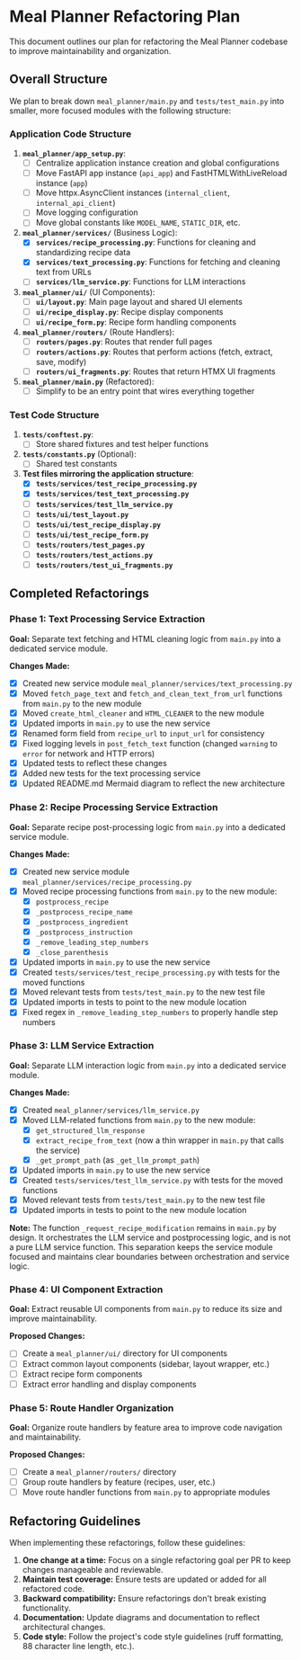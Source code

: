 # Meal Planner Refactoring Plan

This document outlines our plan for refactoring the Meal Planner codebase to improve maintainability and organization.

## Overall Structure

We plan to break down `meal_planner/main.py` and `tests/test_main.py` into smaller, more focused modules with the following structure:

### Application Code Structure

1. **`meal_planner/app_setup.py`**:
   - [ ] Centralize application instance creation and global configurations
   - [ ] Move FastAPI app instance (`api_app`) and FastHTMLWithLiveReload instance (`app`)
   - [ ] Move httpx.AsyncClient instances (`internal_client`, `internal_api_client`)
   - [ ] Move logging configuration
   - [ ] Move global constants like `MODEL_NAME`, `STATIC_DIR`, etc.

2. **`meal_planner/services/`** (Business Logic):
   - [x] **`services/recipe_processing.py`**: Functions for cleaning and standardizing recipe data
   - [x] **`services/text_processing.py`**: Functions for fetching and cleaning text from URLs
   - [ ] **`services/llm_service.py`**: Functions for LLM interactions

3. **`meal_planner/ui/`** (UI Components):
   - [ ] **`ui/layout.py`**: Main page layout and shared UI elements
   - [ ] **`ui/recipe_display.py`**: Recipe display components
   - [ ] **`ui/recipe_form.py`**: Recipe form handling components

4. **`meal_planner/routers/`** (Route Handlers):
   - [ ] **`routers/pages.py`**: Routes that render full pages
   - [ ] **`routers/actions.py`**: Routes that perform actions (fetch, extract, save, modify)
   - [ ] **`routers/ui_fragments.py`**: Routes that return HTMX UI fragments

5. **`meal_planner/main.py`** (Refactored):
   - [ ] Simplify to be an entry point that wires everything together

### Test Code Structure

1. **`tests/conftest.py`**:
   - [ ] Store shared fixtures and test helper functions

2. **`tests/constants.py`** (Optional):
   - [ ] Shared test constants

3. **Test files mirroring the application structure**:
   - [x] **`tests/services/test_recipe_processing.py`**
   - [x] **`tests/services/test_text_processing.py`**
   - [ ] **`tests/services/test_llm_service.py`**
   - [ ] **`tests/ui/test_layout.py`**
   - [ ] **`tests/ui/test_recipe_display.py`**
   - [ ] **`tests/ui/test_recipe_form.py`**
   - [ ] **`tests/routers/test_pages.py`**
   - [ ] **`tests/routers/test_actions.py`**
   - [ ] **`tests/routers/test_ui_fragments.py`**

## Completed Refactorings

### Phase 1: Text Processing Service Extraction

**Goal:** Separate text fetching and HTML cleaning logic from `main.py` into a dedicated service module.

**Changes Made:**
- [x] Created new service module `meal_planner/services/text_processing.py`
- [x] Moved `fetch_page_text` and `fetch_and_clean_text_from_url` functions from `main.py` to the new module
- [x] Moved `create_html_cleaner` and `HTML_CLEANER` to the new module
- [x] Updated imports in `main.py` to use the new service
- [x] Renamed form field from `recipe_url` to `input_url` for consistency
- [x] Fixed logging levels in `post_fetch_text` function (changed `warning` to `error` for network and HTTP errors)
- [x] Updated tests to reflect these changes
- [x] Added new tests for the text processing service
- [x] Updated README.md Mermaid diagram to reflect the new architecture

### Phase 2: Recipe Processing Service Extraction

**Goal:** Separate recipe post-processing logic from `main.py` into a dedicated service module.

**Changes Made:**
- [x] Created new service module `meal_planner/services/recipe_processing.py`
- [x] Moved recipe processing functions from `main.py` to the new module:
  - [x] `postprocess_recipe`
  - [x] `_postprocess_recipe_name`
  - [x] `_postprocess_ingredient`
  - [x] `_postprocess_instruction`
  - [x] `_remove_leading_step_numbers`
  - [x] `_close_parenthesis`
- [x] Updated imports in `main.py` to use the new service
- [x] Created `tests/services/test_recipe_processing.py` with tests for the moved functions
- [x] Moved relevant tests from `tests/test_main.py` to the new test file
- [x] Updated imports in tests to point to the new module location
- [x] Fixed regex in `_remove_leading_step_numbers` to properly handle step numbers

### Phase 3: LLM Service Extraction

**Goal:** Separate LLM interaction logic from `main.py` into a dedicated service module.

**Changes Made:**
- [x] Created `meal_planner/services/llm_service.py`
- [x] Moved LLM-related functions from `main.py` to the new module:
  - [x] `get_structured_llm_response`
  - [x] `extract_recipe_from_text` (now a thin wrapper in `main.py` that calls the service)
  - [x] `_get_prompt_path` (as `_get_llm_prompt_path`)
- [x] Updated imports in `main.py` to use the new service
- [x] Created `tests/services/test_llm_service.py` with tests for the moved functions
- [x] Moved relevant tests from `tests/test_main.py` to the new test file
- [x] Updated imports in tests to point to the new module location

**Note:**
The function `_request_recipe_modification` remains in `main.py` by design. It orchestrates the LLM service and postprocessing logic, and is not a pure LLM service function. This separation keeps the service module focused and maintains clear boundaries between orchestration and service logic.

### Phase 4: UI Component Extraction

**Goal:** Extract reusable UI components from `main.py` to reduce its size and improve maintainability.

**Proposed Changes:**
- [ ] Create a `meal_planner/ui/` directory for UI components
- [ ] Extract common layout components (sidebar, layout wrapper, etc.)
- [ ] Extract recipe form components
- [ ] Extract error handling and display components

### Phase 5: Route Handler Organization

**Goal:** Organize route handlers by feature area to improve code navigation and maintainability.

**Proposed Changes:**
- [ ] Create a `meal_planner/routers/` directory
- [ ] Group route handlers by feature (recipes, user, etc.)
- [ ] Move route handler functions from `main.py` to appropriate modules

## Refactoring Guidelines

When implementing these refactorings, follow these guidelines:

1. **One change at a time:** Focus on a single refactoring goal per PR to keep changes manageable and reviewable.
2. **Maintain test coverage:** Ensure tests are updated or added for all refactored code.
3. **Backward compatibility:** Ensure refactorings don't break existing functionality.
4. **Documentation:** Update diagrams and documentation to reflect architectural changes.
5. **Code style:** Follow the project's code style guidelines (ruff formatting, 88 character line length, etc.). 
